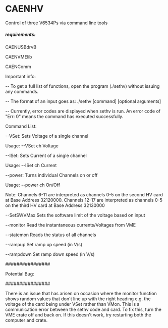 # CAENHV
Control of three V6534Ps via command line tools

##### requirements:

CAENUSBdrvB

CAENVMElib

CAENComm


Important info:

-- To get a full list of functions, open the program (./sethv) without issuing any commands.

-- The format of an input goes as: ./sethv [command] [optional arguments]

-- Currently, error codes are displayed when sethv is run. An error code of "Err: 0" means the command has executed successfully.

Command List:

--VSet: Sets Voltage of a single channel

Usage: --VSet ch Voltage
              
--ISet: Sets Current of a single channel

Usage: --ISet ch Current
              
--power: Turns individual Channels on or off

Usage: --power ch On/Off
              
Note: Channels 6-11 are interpreted as channels 0-5 on the second HV card at Base Address 32120000. Channels 12-17 are interpreted as channels 0-5 on the third HV card at Base Address 32130000
              
--SetSWVMax   Sets the software limit of the voltage based on input

--monitor     Read the instantaneous currents/Voltages from VME

--statemon    Reads the status of all channels

--rampup      Set ramp up speed (in V/s)

--rampdown    Set ramp down speed (in V/s)

################

Potential Bug:

################


There is an issue that has arisen on occasion where the monitor function shows random values that don't line up with the right heading e.g. the voltage of the card being under VSet rather than VMon. This is a communication error between the sethv code and card. To fix this, turn the VME crate off and back on. If this doesn't work, try restarting both the computer and crate.
 
